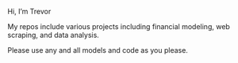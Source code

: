 Hi, I’m Trevor

My repos include various projects including financial modeling, web scraping, and data analysis.

Please use any and all models and code as you please.
